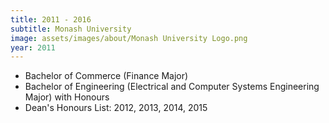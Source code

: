 ```yaml
---
title: 2011 - 2016
subtitle: Monash University
image: assets/images/about/Monash University Logo.png
year: 2011
---
```


- Bachelor of Commerce (Finance Major)
- Bachelor of Engineering (Electrical and Computer Systems Engineering Major) with Honours
- Dean's Honours List: 2012, 2013, 2014, 2015
